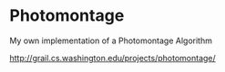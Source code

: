 # Photomontage
My own implementation of a Photomontage Algorithm

http://grail.cs.washington.edu/projects/photomontage/
